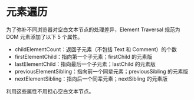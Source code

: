 # 元素遍历

为了弥补不同浏览器对空白文本节点的处理差异，Element Traversal 规范为 DOM 元素添加了以下 5 个属性。

* childElementCount：返回子元素（不包括 Text 和 Comment）的个数
* firstElementChild：指向第一个子元素；firstChild 的元素版
* lastElementChild：指向最后一个子元素；lastChild 的元素版
* previousElementSibling：指向前一个同辈元素；previousSibling 的元素版
* nextElementSibling：指向后一个同辈元素；nextSibling 的元素版

利用这些属性不用担心空白文本节点。
